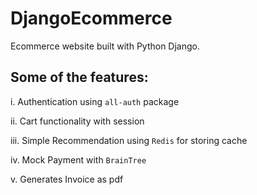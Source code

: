 # DjangoEcommerce
Ecommerce website built with Python Django.

## Some of the features:
i. Authentication using `all-auth` package

ii. Cart functionality with session

iii. Simple Recommendation using `Redis` for storing cache

iv. Mock Payment with `BrainTree`

v. Generates Invoice as pdf
